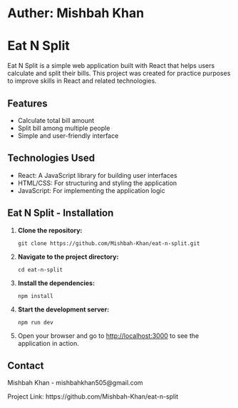 # Auther: Mishbah Khan

<h1>Eat N Split</h1>
<p>
Eat N Split is a simple web application built with React that helps users calculate and split their bills. This project was created for practice purposes to improve skills in React and related technologies.
</p>

<h2>Features</h2>
<ul>
<li>Calculate total bill amount</li>
<li>Split bill among multiple people</li>
<li>Simple and user-friendly interface</li>
</ul>

<h2>Technologies Used</h2>
<ul>
<li>React: A JavaScript library for building user interfaces</li>
<li>HTML/CSS: For structuring and styling the application</li>
<li>JavaScript: For implementing the application logic</li>
</ul>

<h2>Eat N Split - Installation</h2>
  <ol>
    <li>
      <strong>Clone the repository:</strong>
      <pre><code>git clone https://github.com/Mishbah-Khan/eat-n-split.git</code></pre>
    </li>
    <li>
      <strong>Navigate to the project directory:</strong>
      <pre><code>cd eat-n-split</code></pre>
    </li>
    <li>
      <strong>Install the dependencies:</strong>
      <pre><code>npm install</code></pre>
    </li>
    <li>
      <strong>Start the development server:</strong>
      <pre><code>npm run dev</code></pre>
    </li>
    <li>
      Open your browser and go to <a href="http://localhost:3000" target="_blank">http://localhost:3000</a> to see the application in action.
    </li>
  </ol>

<h2>Contact</h2>
<p>Mishbah Khan - mishbahkhan505@gmail.com</p>

<p>Project Link: https://github.com/Mishbah-Khan/eat-n-split</p>
